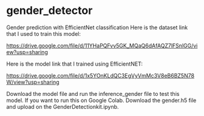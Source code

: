 # gender_detector
Gender prediction with EfficientNet classification
Here is the dataset link that I used to train this model:

https://drive.google.com/file/d/11YHaPQFvv5GK_MQaQ6dAfAQZ7lFSnlGG/view?usp=sharing

Here is the model link that I trained using EfficientNET:

https://drive.google.com/file/d/1x5YOnKLdQC3EgVyVmMc3V8eB6BZ5N78W/view?usp=sharing

Download the model file and run the inference_gender file to test this model.
If you want to run this on Google Colab. Download the gender.h5 file and upload on the 
GenderDetectionkit.ipynb.
